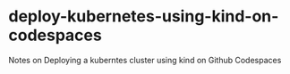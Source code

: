 # deploy-kubernetes-using-kind-on-codespaces
Notes on Deploying a kuberntes cluster using kind on Github Codespaces
